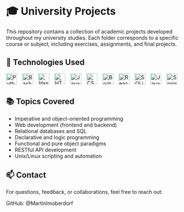 # 🎓 University Projects

This repository contains a collection of academic projects developed throughout my university studies. Each folder corresponds to a specific course or subject, including exercises, assignments, and final projects.


## 🧰 Technologies Used
<div align="left">
  <img src="https://cdn.jsdelivr.net/gh/devicons/devicon/icons/python/python-original.svg" height="30" style="margin-right:10px;" alt="Python"/>
  <img src="https://cdn.jsdelivr.net/gh/devicons/devicon/icons/bash/bash-original.svg" height="30" style="margin-right:10px;" alt="Bash"/>
  <img src="https://upload.wikimedia.org/wikipedia/commons/1/1c/Haskell-Logo.svg" height="30" style="margin-right:10px;" alt="Haskell"/>
  <img src="https://cdn.jsdelivr.net/gh/devicons/devicon/icons/html5/html5-original.svg" height="30" style="margin-right:10px;" alt="HTML"/>
  <img src="https://cdn.jsdelivr.net/gh/devicons/devicon/icons/javascript/javascript-original.svg" height="30" style="margin-right:10px;" alt="JavaScript"/>
  <img src="https://cdn.jsdelivr.net/gh/devicons/devicon/icons/css3/css3-original.svg" height="30" style="margin-right:10px;" alt="CSS"/>
  <img src="https://cdn.jsdelivr.net/gh/devicons/devicon/icons/bootstrap/bootstrap-original.svg" height="30" style="margin-right:10px;" alt="Bootstrap"/>
  <img src="https://cdn.jsdelivr.net/gh/devicons/devicon/icons/react/react-original.svg" height="30" style="margin-right:10px;" alt="React"/>
  <img src="https://cdn.jsdelivr.net/gh/devicons/devicon/icons/sqlite/sqlite-original.svg" height="30" style="margin-right:10px;" alt="SQLite3"/>
  <img src="https://cdn.jsdelivr.net/gh/devicons/devicon/icons/java/java-original.svg" height="30" style="margin-right:10px;" alt="Java"/>
  <img src="https://cdn.jsdelivr.net/gh/devicons/devicon/icons/spring/spring-original.svg" height="30" style="margin-right:10px;" alt="Spring Boot"/>
</div>




## 📚 Topics Covered
<ul>
  <li>Imperative and object-oriented programming</li>
  <li>Web development (frontend and backend)</li>
  <li>Relational databases and SQL</li>
  <li>Declarative and logic programming</li>
  <li>Functional and pure object paradigms</li>
  <li>RESTful API development</li>
  <li>Unix/Linux scripting and automation</li>
</ul>




## 📫 Contact
For questions, feedback, or collaborations, feel free to reach out:

GitHub: @MartinImoberdorf

